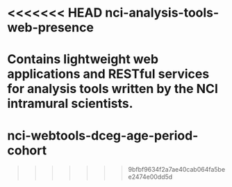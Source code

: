 <<<<<<< HEAD
nci-analysis-tools-web-presence
===============================

Contains lightweight web applications and RESTful services for analysis tools written by the NCI intramural scientists.
=======
# nci-webtools-dceg-age-period-cohort
>>>>>>> 9bfbf9634f2a7ae40cab064fa5bee2474e00dd5d
